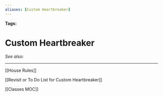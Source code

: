 ```yaml
---
aliases: [Custom Heartbreaker]
---
```


**Tags:** 
# Custom Heartbreaker
*See also:* 
___
[[House Rules]]

[[Revisit or To Do List for Custom Heartbreaker]]

[[Classes MOC]]
